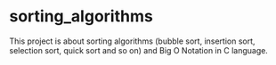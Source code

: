 # sorting_algorithms

This project is about sorting algorithms (bubble sort, insertion sort, selection sort, quick sort and so on) and Big O Notation in C language.
